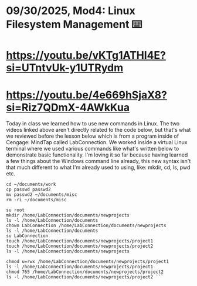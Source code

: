 # 09/30/2025, Mod4: Linux Filesystem Management ⌨️
# https://youtu.be/vKTg1ATHl4E?si=UTntvUk-y1UTRydm
# https://youtu.be/4e669hSjaX8?si=Riz7QDmX-4AWkKua

Today in class we learned how to use new commands in Linux. The two videos linked above aren't directly related to the code below, but that's what we reviewed before the lesson below which is from a program inside of Cengage: MindTap called LabConnection. We worked inside a virtual Linux terminal where we used various commands like what's written below to demonstrate basic functionality. I'm loving it so far because having learned a few things about the Windows command line already, this new syntax isn't that much different to what I'm already used to using, like: mkdir, cd, ls, pwd etc.

``` cp /etc/passwd ~/documents/work
cd ~/documents/work
cp passwd passwd2
mv passwd2 ~/documents/misc
rm -ri ~/documents/misc

su root
mkdir /home/LabConnection/documents/newprojects
ls -l /home/LabConnection/documents
chown LabConnection /home/LabConnection/documents/newprojects
ls -l /home/LabConnection/documents
su LabConnection
touch /home/LabConnection/documents/newprojects/project1
touch /home/LabConnection/documents/newprojects/project2
ls -l /home/LabConnection/documents/newprojects

chmod u=rwx /home/LabConnection/documents/newprojects/project1
ls -l /home/LabConnection/documents/newprojects/project1
chmod 765 /home/LabConnection/documents/newprojects/project2
ls -l /home/LabConnection/documents/newprojects/project2 ```
